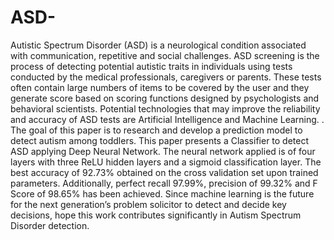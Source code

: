 # ASD-
Autistic Spectrum Disorder (ASD) is a neurological condition associated with
communication, repetitive and social challenges. ASD screening is the process of
detecting potential autistic traits in individuals using tests conducted by the medical
professionals, caregivers or parents. These tests often contain large numbers of
items to be covered by the user and they generate score based on scoring
functions designed by psychologists and behavioral scientists. Potential
technologies that may improve the reliability and accuracy of ASD tests are
Artificial Intelligence and Machine Learning. . The goal of this paper is to research
and develop a prediction model to detect autism among toddlers. This paper
presents a Classifier to detect ASD applying Deep Neural Network. The neural
network applied is of four layers with three ReLU hidden layers and a sigmoid
classification layer. The best accuracy of 92.73% obtained on the cross validation
set upon trained parameters. Additionally, perfect recall 97.99%, precision of
99.32% and F Score of 98.65% has been achieved. Since machine learning is the
future for the next generation’s problem solicitor to detect and decide key
decisions, hope this work contributes significantly in Autism Spectrum Disorder
detection.

